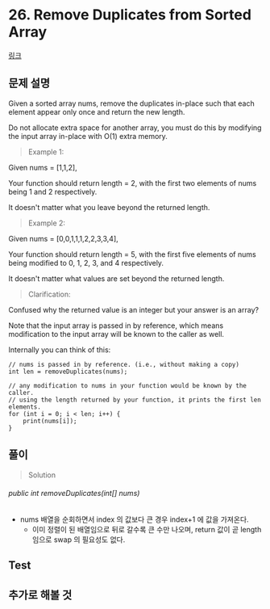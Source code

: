 # 26. Remove Duplicates from Sorted Array   
[링크](https://leetcode.com/problems/remove-duplicates-from-sorted-array/)

## 문제 설명
Given a sorted array nums, remove the duplicates in-place such that each element appear only once and return the new length.

Do not allocate extra space for another array, you must do this by modifying the input array in-place with O(1) extra memory.

> Example 1:

Given nums = [1,1,2],

Your function should return length = 2, with the first two elements of nums being 1 and 2 respectively.

It doesn't matter what you leave beyond the returned length.

> Example 2:

Given nums = [0,0,1,1,1,2,2,3,3,4],

Your function should return length = 5, with the first five elements of nums being modified to 0, 1, 2, 3, and 4 respectively.

It doesn't matter what values are set beyond the returned length.

> Clarification:

Confused why the returned value is an integer but your answer is an array?

Note that the input array is passed in by reference, which means modification to the input array will be known to the caller as well.

Internally you can think of this:
```
// nums is passed in by reference. (i.e., without making a copy)
int len = removeDuplicates(nums);

// any modification to nums in your function would be known by the caller.
// using the length returned by your function, it prints the first len elements.
for (int i = 0; i < len; i++) {
    print(nums[i]);
}
```
## 풀이
> Solution
###### public int removeDuplicates(int[] nums)
- nums 배열을 순회하면서 index 의 값보다 큰 경우 index+1 에 값을 가져온다.
    - 이미 정렬이 된 배열임으로 뒤로 갈수록 큰 수만 나오며, return 값이 곧 length 임으로 swap 의 필요성도 없다.


## Test    


## 추가로 해볼 것
